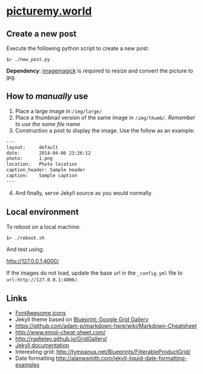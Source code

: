 # [picturemy.world](http://picturemy.world)

## Create a new post

Execute the following python script to create a new post:

```
$> ./new_post.py
```

**Dependency**: [imagemagick](http://www.imagemagick.org/script/index.php) is required to resize and convert the picture to jpg.

## How to _manually_ use

1. Place a large image in `/img/large/`
2. Place a thumbnail version of the same image in `/img/thumb/`. _Remember to use the same file name_
3. Construction a post to display the image. Use the follow as an example:
```txt
---
layout: 	default
date:   	2014-04-06 23:26:12
photo: 		1.png
location: 	Photo location
caption_header: Sample header
caption: 	Sample caption
---
```

4. And finally, serve Jekyll source as you would normally.

## Local environment

To reboot on a local machine:

```
$> ./reboot.sh
```

And test using:

http://127.0.0.1:4000/

If the images do not load, update the base url in the `_config.yml` file to `url:http://127.0.0.1:4000/`.

## Links

- [FontAwesome icons](http://fontawesome.io/)
- Jekyll theme based on [Blueprint: Google Grid Gallery](http://tympanus.net/codrops/?p=18699)
- https://github.com/adam-p/markdown-here/wiki/Markdown-Cheatsheet
- http://www.emoji-cheat-sheet.com/
- http://nadjetey.github.io/GridGallery/
- [Jekyll documentation](http://jekyllrb.com/)
- Interesting grid: http://tympanus.net/Blueprints/FilterableProductGrid/
- Date formatting http://alanwsmith.com/jekyll-liquid-date-formatting-examples
